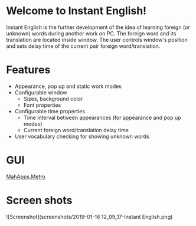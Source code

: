# Welcome to Instant English!
Instant English is the further development of the idea of learning foreign (or unknown) words during another work on PC. 
The foreign word and its translation are located inside window. 
The user controls window's position and sets delay time of the current pair foreign word/translation. 

# Features
- Appearance, pop up and static work modes
- Configurable window
  - Sizes, background color
  - Font properties
- Configurable time properties
  - Time interval between appearances (for appearance and pop up modes)
  - Current foreign word/translation delay time
- User vocabulary checking for showing unknown words

# GUI
[MahApps.Metro](https://github.com/MahApps/MahApps.Metro)

# Screen shots
![Screenshot](screenshots/2019-01-16 12_09_17-Instant English.png)
